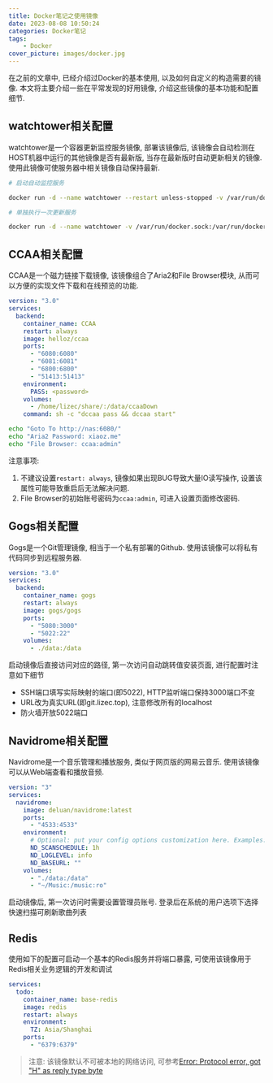 ```yaml
---
title: Docker笔记之使用镜像
date: 2023-08-08 10:50:24
categories: Docker笔记
tags:
    - Docker
cover_picture: images/docker.jpg
---
```



在之前的文章中, 已经介绍过Docker的基本使用, 以及如何自定义的构造需要的镜像. 本文将主要介绍一些在平常发现的好用镜像, 介绍这些镜像的基本功能和配置细节.


watchtower相关配置
-------------------

watchtower是一个容器更新监控服务镜像, 部署该镜像后, 该镜像会自动检测在HOST机器中运行的其他镜像是否有最新版, 当存在最新版时自动更新相关的镜像. 使用此镜像可使服务器中相关镜像自动保持最新.



```bash
# 启动自动监控服务

docker run -d --name watchtower --restart unless-stopped -v /var/run/docker.sock:/var/run/docker.sock  containrrr/watchtower --cleanup --interval 300

# 单独执行一次更新服务

docker run -d --name watchtower -v /var/run/docker.sock:/var/run/docker.sock  containrrr/watchtower --cleanup --debug --run-once
```




CCAA相关配置
---------------

CCAA是一个磁力链接下载镜像, 该镜像组合了Aria2和File Browser模块, 从而可以方便的实现文件下载和在线预览的功能.


```yml
version: "3.0"
services:
  backend:
    container_name: CCAA
    restart: always
    image: helloz/ccaa
    ports: 
      - "6080:6080"
      - "6081:6081"
      - "6800:6800"
      - "51413:51413"
    environment: 
      PASS: <password>
    volumes:
      - /home/lizec/share/:/data/ccaaDown
    command: sh -c "dccaa pass && dccaa start"
```

```bash
echo "Goto To http://nas:6080/"
echo "Aria2 Password: xiaoz.me"
echo "File Browser: ccaa:admin"
```


注意事项:
1. 不建议设置`restart: always`, 镜像如果出现BUG导致大量IO读写操作, 设置该属性可能导致重启后无法解决问题.
2. File Browser的初始账号密码为`ccaa:admin`, 可进入设置页面修改密码.




Gogs相关配置
--------------

Gogs是一个Git管理镜像, 相当于一个私有部署的Github. 使用该镜像可以将私有代码同步到远程服务器.


```yml
version: "3.0"
services:
  backend:
    container_name: gogs
    restart: always
    image: gogs/gogs
    ports: 
      - "5080:3000"
      - "5022:22"
    volumes:
      - ./data:/data
```

启动镜像后直接访问对应的路径, 第一次访问自动跳转值安装页面, 进行配置时注意如下细节
- SSH端口填写实际映射的端口(即5022), HTTP监听端口保持3000端口不变
- URL改为真实URL(即git.lizec.top), 注意修改所有的localhost
- 防火墙开放5022端口


Navidrome相关配置
-------------------

Navidrome是一个音乐管理和播放服务, 类似于网页版的网易云音乐. 使用该镜像可以从Web端查看和播放音频.


```yml
version: "3"
services:
  navidrome:
    image: deluan/navidrome:latest
    ports:
      - "4533:4533"
    environment:
      # Optional: put your config options customization here. Examples:
      ND_SCANSCHEDULE: 1h
      ND_LOGLEVEL: info  
      ND_BASEURL: ""
    volumes:
      - "./data:/data"
      - "~/Music:/music:ro"
```

启动镜像后, 第一次访问时需要设置管理员账号. 登录后在系统的用户选项下选择快速扫描可刷新歌曲列表



Redis
---------------

使用如下的配置可启动一个基本的Redis服务并将端口暴露, 可使用该镜像用于Redis相关业务逻辑的开发和调试

```yml
services:
  todo:
    container_name: base-redis
    image: redis
    restart: always
    environment:
      TZ: Asia/Shanghai
    ports: 
      - "6379:6379"
```

> 注意: 该镜像默认不可被本地的网络访问, 可参考[Error: Protocol error, got "H" as reply type byte](https://cloud.tencent.com/developer/article/1706012)